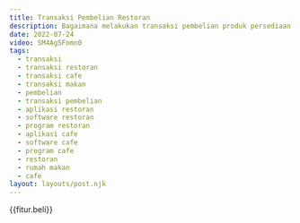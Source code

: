 ```yaml
---
title: Transaksi Pembelian Restoran
description: Bagaimana melakukan transaksi pembelian produk persediaan dan barang ke supplier pemasok resto cafe rumah makan.
date: 2022-07-24
video: SM4Ag5Fomn0
tags:
  - transaksi
  - transaksi restoran
  - transaksi cafe
  - transaksi makan
  - pembelian
  - transaksi pembelian
  - aplikasi restoran
  - software restoran
  - program restoran
  - aplikasi cafe
  - software cafe
  - program cafe
  - restoran
  - rumah makan
  - cafe
layout: layouts/post.njk
---
```


{{fitur.beli}}
